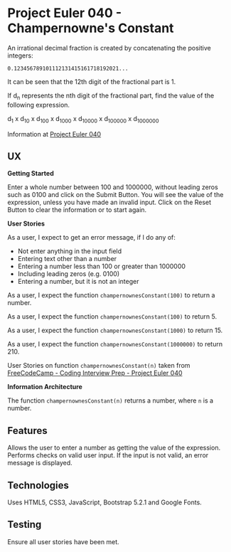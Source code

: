 # Project Euler 040 - Champernowne's Constant

An irrational decimal fraction is created by concatenating the positive integers:

    0.123456789101112131415161718192021...

It can be seen that the 12th digit of the fractional part is 1.

If d<sub>n</sub> represents the nth digit of the fractional part, find the value of the following expression.

d<sub>1</sub> x d<sub>10</sub> x d<sub>100</sub> x d<sub>1000</sub> x d<sub>10000</sub> x d<sub>100000</sub> x d<sub>1000000</sub>

Information at [Project Euler 040](https://projecteuler.net/problem=40)

## UX

**Getting Started**

Enter a whole number between 100 and 1000000, without leading zeros such as 0100 and click on the Submit Button.  You will see the value of the expression, unless you have made an invalid input.  Click on the Reset Button to clear the information or to start again.

**User Stories**

As a user, I expect to get an error message, if I do any of:

- Not enter anything in the input field
- Entering text other than a number
- Entering a number less than 100 or greater than 1000000
- Including leading zeros (e.g. 0100)
- Entering a number, but it is not an integer

As a user, I expect the function `champernownesConstant(100)` to return a number.

As a user, I expect the function `champernownesConstant(100)` to return 5.

As a user, I expect the function `champernownesConstant(1000)` to return 15.

As a user, I expect the function `champernownesConstant(1000000)` to return 210.

User Stories on function `champernownesConstant(n)` taken from [FreeCodeCamp - Coding Interview Prep - Project Euler 040](https://www.freecodecamp.org/learn/coding-interview-prep/project-euler/problem-40-champernownes-constant)

**Information Architecture**

The function `champernownesConstant(n)` returns a number, where `n` is a number.

## Features

Allows the user to enter a number as getting the value of the expression.  Performs checks on valid user input.  If the input is not valid, an error message is displayed.

## Technologies

Uses HTML5, CSS3, JavaScript, Bootstrap 5.2.1 and Google Fonts.

## Testing

Ensure all user stories have been met.

